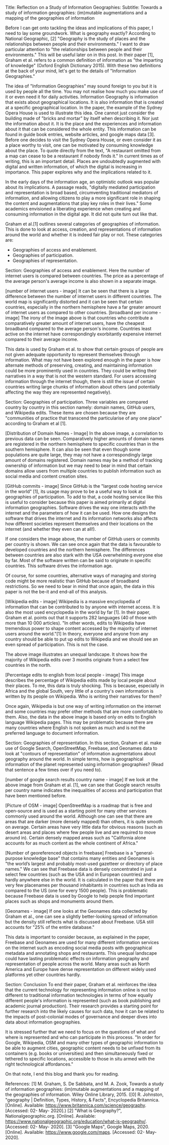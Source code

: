 Title: Reflection on a Study of Information Geographies:
Subtitle: Towards a study of information geographies:
(im)mutable augmentations and a mapping of the
geographies of information

Before I can get onto tackling the ideas and implications of this paper, I need to lay some groundwork. What is geography exactly? According to National Geographic, [2]
"Geography is the study of places and the relationships between people and their environments." I want to draw particular attention to "the relationships between people and their
environments." This will be useful later on in this post. In their paper [1], Graham et al. refers to a common definition of information as "the imparting of knowledge" (Oxford English 
Dictionary 2015). With these two definitions at the back of your mind, let's get to the details of "Information Geographies."

The idea of "Information Geographies" may sound foreign to you but it is used by people all the time. You may not realise how much you make use of it or even need it for daily activities.
Information Geography is information that exists about geographical locations. It is also information that is created at a specific geographical location. In the paper, the example of the 
Sydney Opera House is used to illustrate this idea. One cannot just consider the building made of "bricks and mortar" by itself when describing it. Nor just the information about it. It is 
the place and the experiences and information about it that can be considered the whole entity. This information can be found in guide book entries, website articles, and google maps data 
[3]. Before one decides to visit the Sydney Opera House, or even consider it as a place worthy to visit, one can be motivated by consuming knowledge about the place. To quote directly from
the text, "A restaurant omitted from a map can cease to be a restaurant if nobody finds it." In current times as of writing, this is an important detail. Places are undoubtedly augmented
with digital and written information, of which the digital is increasing in importance. This paper explores why and the implications related to it.

In the early days of the information age, an optimistic outlook was popular about its implications. A passage reads, "digitally mediated participation
and representation is broad based, circumventing traditional mediators of information, and allowing citizens to play a more significant role in shaping the content and augmentations that 
play key roles in their lives." Some academics envisioned a liberating experience when creating and consuming information in the digital age. It did not quite turn out like that.

Graham et al.[1] outlines several categories of geographies of information. This is done to look at access, creation, and representations of information around the world and whether it is 
indeed fair play or not. These categories are:

* Geographies of access and enablement.
* Geographies of participation.
* Geographies of representation.

Section: Geographies of access and enablement.
Here the number of internet users is compared between countries. The price as a percentage of the average person's average income is also shown in a separate image.

[number of internet users - image]
It can be seen that there is a large difference between the number of internet users in different countries. The world map is significantly distorted and it can be seen that certain
countries, especially in the northern hemisphere have a far greater amount of internet users as compared to other countries.
[broadband per income - image]
The irony of the image above is that countries who contribute a comparatively greater amount of internet users, have the cheapest broadband compared to the average person's income.
Countries least active on the internet have correspondingly exorbitantly expensive internet compared to their average income. 

This data is used by Graham et al. to show that certain groups of people are not given adequate opportunity to represent themselves through information. What may not have been explored 
enough in the paper is how alternate methods of preserving, creating, and maintaining information could be more prominently used in countries. They could be writing their narratives
in a way that is not the western standard. For users accessing information through the internet though, there is still the issue of certain countries writing large chunks of
information about others (and potentially affecting the way they are represented negatively).

Section: Geographies of participation.
Three variables are compared country by country in this section namely: domain names, GitHub users, and Wikipedia edits. These items are chosen because they are "communities of practice 
that transcend the particularise of any one place" according to Graham et al [1].

[Distribution of Domain Names - Image]
In the above image, a correlation to previous data can be seen. Comparatively higher amounts of domain names are registered in the northern hemisphere to specific countries than in the 
southern hemisphere. It can also be seen that even though some populations are quite large, they may not have a correspondingly large amount of domains registered. Domain names may be 
a method of tracking ownership of information but we may need to bear in mind that certain domains allow users from multiple countries to publish information such as social media and
content creation sites. 

[GitHub commits - image]
Since GitHub is the "largest code hosting service in the world" [1], its usage may prove to be a useful way to look at geographies of participation. To add to that, a code hosting service
like this is useful to consider because this paper is aimed primarily at digital information geographies. Software drives the way one interacts with the internet and the parameters
of how it can be used. How one designs the software that drives the internet and its information networks also affects how different societies represent themselves and their
locations on the internet (and whether they even can at all!).

If one considers the image above, the number of GitHub users or commits per country is shown. We can see once again that the data is favourable to developed countries and the northern
hemisphere. The differences between countries are also stark with the USA overwhelming everyone else by far. Most of the software written can be said to originate in specific countries.
This software drives the information age.

Of course, for some countries, alternative ways of managing and storing code might be more realistic than GitHub because of broadband restrictions. So we need to bear in mind that once 
again, the data in this paper is not the be-it and end-all of this analysis.

[Wikipedia edits - image]
Wikipedia is a massive encyclopedia of information that can be contributed to by anyone with internet access. It is also the most used encyclopedia in the world by far [1]. In their paper,
Graham et al. points out that it supports 282 languages (40 of those with more than 10 000 articles). "In other words, edits to Wikipedia have tremendous power to shape content accessed 
by the majority of internet users around the world."[1] In theory, everyone and anyone from any country should be able to put up edits to Wikipedia and we should see an even spread of
participation. This is not the case.

The above image illustrates an unequal landscape. It shows how the majority of Wikipedia edits over 3 months originate from a select few countries in the north. 

[Percentage edits to english from local people - image]
This image describes the percentage of Wikipedia edits made by local people about their places. To me, this data is truly shocking. This is because, especially in Africa and the global
South, very little of a country's own information is written by its people on Wikipedia. Who is writing their narratives for them?

Once again, Wikipedia is but one way of writing information on the internet and some countries may prefer other methods that are more comfortable to them. Also, the data in the above image
is based only on edits to English language Wikipedia pages. This may be problematic because there are many countries where English is not spoken as much and is not the preferred language
to document information.

Section: Geographies of representation.
In this section, Graham et al. make use of Google Search, OpenStreetMap, Freebase, and Geonames data to look at "contours of representation" of information augmentations about geography
around the world. In simple terms, how is geographical information of the planet represented using information geographies? (Read that sentence a few times over if you need to).

[number of google search results country name - image]
If we look at the above image from Graham et al. [1], we can see that Google search results per country name indicates the inequalities of access and participation that have been mentioned
before.

[Picture of OSM - image]
OpenStreetMap is a roadmap that is free and open-source and is used as a starting point for many other services commonly used around the world. Although one can see that there are
areas that are darker (more densely mapped) than others, it is quite smooth on average. Certain areas have very little data for obvious reasons (such as desert areas
and places where few people live and are required to move around in). Certain densely mapped areas such as "California alone accounts for as much content as the whole continent of Africa."

[Number of georeferenced objects in freebase]
Freebase is a "general-purpose knowledge base" that contains many entities and Geonames is "the world’s largest and probably most-used gazetteer or directory of place names." We can see
that Freebase data is densely concentrated in just a select few countries (such as the USA and in European countries) and hardly anywhere else in the world. It is calculated in the paper
that there are very few placenames per thousand inhabitants in countries such as India as compared to the US (one for every 1500 people). This is problematic because Freebase data is
used by Google to help people find important places such as shops and monuments around them.

[Geonames - image]
If one looks at the Geonames data collected by Graham et al., one can see a slightly better-looking spread of information but the density still reflects what is discussed about Freebase.
USA still accounts for "25% of the entire database." 

This data is important to consider because, as explained in the paper, Freebase and Geonames are used for many different information services on the internet such as encoding social media
posts with geographical metadata and annotating shops and restaurants. This unequal landscape could have lasting problematic effects on information geography and representation of 
people across the world. Many areas such as North America and Europe have dense representation on different widely used platforms yet other countries hardly.

Section: Conclusion
To end their paper, Graham et al. reinforces the idea that the current technology for representing information online is not too different to traditional information technologies
in terms of how equally different people's information is represented (such as book publishing and academic journal production). Their research provides a starting point for further
research into the likely causes for such data, how it can be related to the impacts of post-colonial modes of governance and deeper dives into data about information geographies.

It is stressed further that we need to focus on the questions of what and where is represented and who can participate in this process. "In order for Google, Wikipedia,
OSM and many other types of geographic information to be able to augment cities, geographic content needs to be unfixed from its containers (e.g. books or universities) 
and then simultaneously fixed or tethered to specific locations, accessible to those in situ armed with the right technological affordances." 

On that note, I end this blog and thank you for reading.

References:
[1] M. Graham, S. De Sabbata, and M. A. Zook, Towards a study of information geographies: (im)mutable augmentations and a mapping of the geographies of information. Wiley Online Library, 2015.
([0] R. Johnston, "geography | Definition, Types, History, & Facts", Encyclopedia Britannica. [Online]. Available: https://www.britannica.com/science/geography. [Accessed: 02- May- 2020].)
[2] "What is Geography?", Nationalgeographic.org. [Online]. Available: https://www.nationalgeographic.org/education/what-is-geography/. [Accessed: 02- May- 2020].
[3] "Google Maps", Google Maps, 2020. [Online]. Available: https://www.google.com/maps. [Accessed: 02- May- 2020].